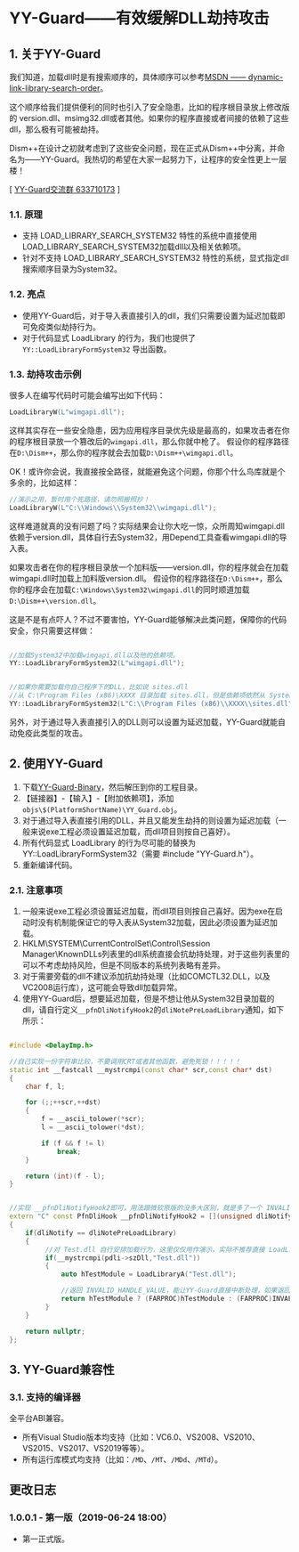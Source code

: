 ﻿
# YY-Guard——有效缓解DLL劫持攻击

## 1. 关于YY-Guard
我们知道，加载dll时是有搜索顺序的，具体顺序可以参考[MSDN —— dynamic-link-library-search-order](https://docs.microsoft.com/zh-cn/windows/desktop/Dlls/dynamic-link-library-search-order)。

这个顺序给我们提供便利的同时也引入了安全隐患，比如的程序根目录放上修改版的 version.dll、msimg32.dll或者其他。如果你的程序直接或者间接的依赖了这些dll，那么极有可能被劫持。

Dism++在设计之初就考虑到了这些安全问题，现在正式从Dism++中分离，并命名为——YY-Guard。我热切的希望在大家一起努力下，让程序的安全性更上一层楼！

[ [YY-Guard交流群 633710173](https://shang.qq.com/wpa/qunwpa?idkey=21d51d8ad1d77b99ea9544b399e080ec347ca6a1bc04267fb59cebf22644a42a) ]

### 1.1. 原理
* 支持 LOAD_LIBRARY_SEARCH_SYSTEM32 特性的系统中直接使用 LOAD_LIBRARY_SEARCH_SYSTEM32加载dll以及相关依赖项。
* 针对不支持 LOAD_LIBRARY_SEARCH_SYSTEM32 特性的系统，显式指定dll搜索顺序目录为System32。

### 1.2. 亮点
* 使用YY-Guard后，对于导入表直接引入的dll，我们只需要设置为延迟加载即可免疫类似劫持行为。
* 对于代码显式 LoadLibrary 的行为，我们也提供了 `YY::LoadLibraryFormSystem32` 导出函数。

### 1.3. 劫持攻击示例

很多人在编写代码时可能会编写出如下代码：
```C++
LoadLibraryW(L"wimgapi.dll");
```

这样其实存在一些安全隐患，因为应用程序目录优先级是最高的，如果攻击者在你的程序根目录放一个篡改后的`wimgapi.dll`，那么你就中枪了。
假设你的程序路径在`D:\Dism++`，那么你的程序就会去加载`D:\Dism++\wimgapi.dll`。

OK！或许你会说，我直接按全路径，就能避免这个问题，你那个什么鸟库就是个多余的，比如这样：
```C++
//演示之用，暂时用个死路径，请勿照搬照抄！
LoadLibraryW(L"C:\\Windows\\System32\\wimgapi.dll");
```

这样难道就真的没有问题了吗？实际结果会让你大吃一惊，众所周知wimgapi.dll依赖于version.dll，具体自行去System32，用Depend工具查看wimgapi.dll的导入表。

如果攻击者在你的程序根目录放一个加料版——version.dll，你的程序就会在加载wimgapi.dll时加载上加料版version.dll。
假设你的程序路径在`D:\Dism++`，那么你的程序会在加载`C:\Windows\System32\wimgapi.dll`的同时顺道加载`D:\Dism++\version.dll`。


这是不是有点吓人？不过不要害怕，YY-Guard能够解决此类问题，保障你的代码安全，你只需要这样做：
```C++

//加载System32中加载wimgapi.dll以及他的依赖项。
YY::LoadLibraryFormSystem32(L"wimgapi.dll");


//如果你需要加载你自己程序下的DLL，比如说 sites.dll
//从 C:\Program Files (x86)\XXXX 目录加载 sites.dll，但是依赖项依然从 System32目录加载。
YY::LoadLibraryFormSystem32(L"C:\\Program Files (x86)\\XXXX\\sites.dll");

```

另外，对于通过导入表直接引入的DLL则可以设置为延迟加载，YY-Guard就能自动免疫此类型的攻击。

## 2. 使用YY-Guard
1. 下载[YY-Guard-Binary](https://github.com/Chuyu-Team/YY-Guard/releases)，然后解压到你的工程目录。<br/>
2. 【链接器】-【输入】-【附加依赖项】，添加`objs\$(PlatformShortName)\YY_Guard.obj`。<br/>
3. 对于通过导入表直接引用的DLL，并且又能发生劫持的则设置为延迟加载（一般来说exe工程必须设置延迟加载，而dll项目则按自己喜好）。
4. 所有代码显式 LoadLibrary 的行为尽可能的替换为 YY::LoadLibraryFormSystem32（需要 #include "YY-Guard.h"）。
5. 重新编译代码。

### 2.1. 注意事项
1. 一般来说exe工程必须设置延迟加载，而dll项目则按自己喜好。因为exe在启动时没有机制能保证它的导入表从System32加载，因此必须设置为延迟加载。
2. HKLM\SYSTEM\CurrentControlSet\Control\Session Manager\KnownDLLs列表里的dll系统直接会抗劫持处理，对于这些列表里的可以不考虑劫持风险，但是不同版本的系统列表略有差异。
3. 对于需要旁载的dll不建议添加抗劫持处理（比如COMCTL32.DLL，以及VC2008运行库），这可能会导致dll加载异常。
4. 使用YY-Guard后，想要延迟加载，但是不想让他从System32目录加载的dll，请自行定义`__pfnDliNotifyHook2`的`dliNotePreLoadLibrary`通知，如下所示：


```C++

#include <DelayImp.h>

//自己实现一份字符串比较，不要调用CRT或者其他函数，避免死锁！！！！！
static int __fastcall __mystrcmpi(const char* scr,const char* dst)
{
	char f, l;

	for (;;++scr,++dst)
	{
		f = __ascii_tolower(*scr);
		l = __ascii_tolower(*dst);

		if (f && f != l)
			break;
	}

	return (int)(f - l);
}


//实现 __pfnDliNotifyHook2即可，用法跟微软原版的没多大区别，就是多了一个 INVALID_HANDLE_VALUE 跳过语义。
extern "C" const PfnDliHook __pfnDliNotifyHook2 = [](unsigned dliNotify,PDelayLoadInfo  pdli)
{
	if(dliNotify == dliNotePreLoadLibrary)
	{
	     //对 Test.dll 自行安排加载行为，这里仅仅用作演示，实际不推荐直接 LoadLibrary！！！！
	     if(__mystrcmpi(pdli->szDll,"Test.dll"))
		 {
		     auto hTestModule = LoadLibraryA("Test.dll");

			 //返回 INVALID_HANDLE_VALUE，能让YY-Guard直接中断处理，如果返回 nullptr，则将继续执行默认行为。
			 return hTestModule ? (FARPROC)hTestModule : (FARPROC)INVALID_HANDLE_VALUE;
		 }
	}

	return nullptr;
};

```

## 3. YY-Guard兼容性
### 3.1. 支持的编译器
全平台ABI兼容。
* 所有Visual Studio版本均支持（比如：VC6.0、VS2008、VS2010、VS2015、VS2017、VS2019等等）。
* 所有运行库模式均支持（比如：`/MD`、`/MT`、`/MDd`、`/MTd`）。


## 更改日志

### 1.0.0.1 - 第一版（2019-06-24 18:00）
* 第一正式版。

